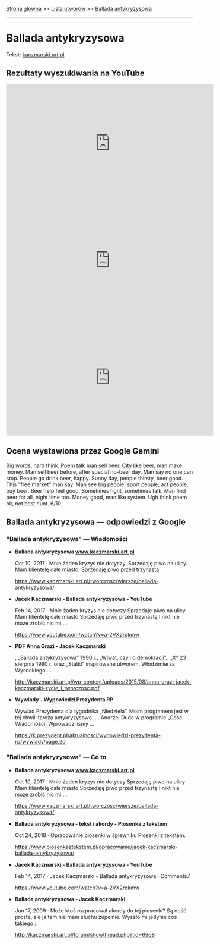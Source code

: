 [Strona główna](../index.md) >> [Lista utworów](../list.md) >> [Ballada antykryzysowa](30.md)

---

# Ballada antykryzysowa

Tekst: [kaczmarski.art.pl](https://www.kaczmarski.art.pl/tworczosc/wiersze/ballada-antykryzysowa/)

## Rezultaty wyszukiwania na YouTube

<iframe width="560" height="315" src="https://www.youtube.com/embed/a-2VX2rqkmw?si=IdontcarewhotheIRSsendsImnotpayingtaxes" title="YouTube video player" frameborder="0" allow="accelerometer; autoplay; clipboard-write; encrypted-media; gyroscope; picture-in-picture; web-share" referrerpolicy="strict-origin-when-cross-origin" allowfullscreen></iframe>

<iframe width="560" height="315" src="https://www.youtube.com/embed/P7PEZH2JLz0?si=IdontcarewhotheIRSsendsImnotpayingtaxes" title="YouTube video player" frameborder="0" allow="accelerometer; autoplay; clipboard-write; encrypted-media; gyroscope; picture-in-picture; web-share" referrerpolicy="strict-origin-when-cross-origin" allowfullscreen></iframe>

<iframe width="560" height="315" src="https://www.youtube.com/embed/XHZSp9VUw4A?si=IdontcarewhotheIRSsendsImnotpayingtaxes" title="YouTube video player" frameborder="0" allow="accelerometer; autoplay; clipboard-write; encrypted-media; gyroscope; picture-in-picture; web-share" referrerpolicy="strict-origin-when-cross-origin" allowfullscreen></iframe>

## Ocena wystawiona przez Google Gemini

Big words, hard think. Poem talk man sell beer. City like beer, man make money. Man sell beer before, after special no-beer day. Man say no one can stop. People go drink beer, happy. Sunny day, people thirsty, beer good. This "free market" man say. Man see big people, sport people, act people, buy beer. Beer help feel good. Sometimes fight, sometimes talk. Man find beer for all, night time too. Money good, man like system. Ugh think poem ok, not best hunt. 6/10.


## Ballada antykryzysowa — odpowiedzi z Google

### "Ballada antykryzysowa" — Wiadomości

- **Ballada antykryzysowa www.kaczmarski.art.pl**

    Oct 10, 2017  ·  Mnie żaden kryzys nie dotyczy. Sprzedaję piwo na ulicy. Mam klientelę całe miasto. Sprzedaję piwo przed trzynastą. 

   <https://www.kaczmarski.art.pl/tworczosc/wiersze/ballada-antykryzysowa/>
- **Jacek Kaczmarski - Ballada antykryzysowa - YouTube**

    Feb 14, 2017  ·  Mnie żaden kryzys nie dotyczy Sprzedaję piwo na ulicy Mam klientelę całe miasto Sprzedaję piwo przed trzynastą I nikt nie może zrobić nic mi ... 

   <https://www.youtube.com/watch?v=a-2VX2rqkmw>
- **PDF Anna Grazi - Jacek Kaczmarski**

    , „Ballada antykryzysowa” 1990 r., „Wiwat, czyli o demokracji”,. „X” 23 sierpnia 1990 r. oraz „Statki” inspirowane utworem. Włodzimierza Wysockiego ... 

   <http://kaczmarski.art.pl/wp-content/uploads/2015/08/anna-grazi-jacek-kaczmarski-zycie_i_tworczosc.pdf>
- **Wywiady - Wypowiedzi Prezydenta RP**

    Wywiad Prezydenta dla tygodnika „Niedziela”. Moim programem jest w tej chwili tarcza antykryzysowa. ... Andrzej Duda w programie „Gość Wiadomości. Wprowadziliśmy ... 

   <https://k.prezydent.pl/aktualnosci/wypowiedzi-prezydenta-rp/wywiady/page,20>

### "Ballada antykryzysowa" — Co to

- **Ballada antykryzysowa www.kaczmarski.art.pl**

    Oct 10, 2017  ·  Mnie żaden kryzys nie dotyczy Sprzedaję piwo na ulicy Mam klientelę całe miasto Sprzedaję piwo przed trzynastą I nikt nie może zrobić nic mi ... 

   <https://www.kaczmarski.art.pl/tworczosc/wiersze/ballada-antykryzysowa/>
- **Ballada antykryzysowa - tekst i akordy - Piosenka z tekstem**

    Oct 24, 2018  ·  Opracowanie piosenki w śpiewniku Piosenki z tekstem. 

   <https://www.piosenkaztekstem.pl/opracowanie/jacek-kaczmarski-ballada-antykryzysowa/>
- **Jacek Kaczmarski - Ballada antykryzysowa - YouTube**

    Feb 14, 2017  ·  Jacek Kaczmarski - Ballada antykryzysowa · Comments7. 

   <https://www.youtube.com/watch?v=a-2VX2rqkmw>
- **Ballada antykryzysowa - Jacek Kaczmarski**

    Jun 17, 2009  ·  Może ktoś rozpracował akordy do tej piosenki? Są dość proste, ale ja tam nie mam słuchu zupełnie. Wyszło mi jedynie coś takiego : 

   <http://kaczmarski.art.pl/forum/showthread.php?tid=6968>

